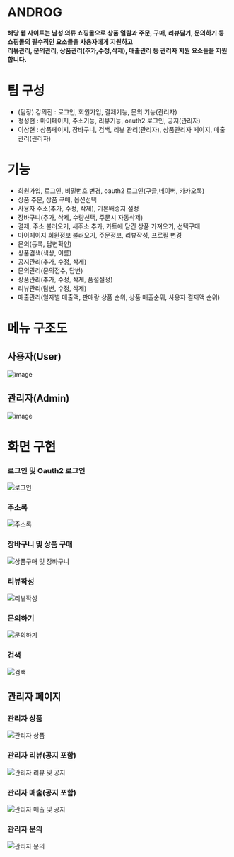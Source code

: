 # ANDROG
**해당 웹 사이트는 남성 의류 쇼핑몰으로 상품 열람과 주문, 구매, 리뷰달기, 문의하기 등 쇼핑몰의 필수적인 요소들을 사용자에게 지원하고**  
**리뷰관리, 문의관리, 상품관리(추가,수정,삭제), 매출관리 등 관리자 지원 요소들을 지원합니다.**

# 팀 구성
- (팀장) 강의진 : 로그인, 회원가입, 결제기능, 문의 기능(관리자)
- 정성현 : 마이페이지, 주소기능, 리뷰기능, oauth2 로그인, 공지(관리자)
- 이상현 : 상품페이지, 장바구니, 검색, 리뷰 관리(관리자), 상품관리자 페이지, 매출관리(관리자)

# 기능
- 회원가입, 로그인, 비밀번호 변경, oauth2 로그인(구글,네이버, 카카오톡)
- 상품 주문, 상품 구매, 옵션선택
- 사용자 주소(추가, 수정, 삭제), 기본배송지 설정
- 장바구니(추가, 삭제, 수량선택, 주문시 자동삭제)
- 결제, 주소 불러오기, 새주소 추가, 카트에 담긴 상품 가져오기, 선택구매
- 마이페이지 회원정보 불러오기, 주문정보, 리뷰작성, 프로필 변경
- 문의(등록, 답변확인)
- 상품검색(색상, 이름)
- 공지관리(추가, 수정, 삭제)
- 문의관리(문의접수, 답변)
- 상품관리(추가, 수정, 삭제, 품절설정)
- 리뷰관리(답변, 수정, 삭제)
- 매출관리(일자별 매출액, 판매랑 상품 순위, 상품 매출순위, 사용자 결재액 순위)

# 메뉴 구조도

## 사용자(User)
![image](https://github.com/KORIT-JKL/androg-portfolio-app/assets/51119920/a0f9676f-18b6-4333-93fe-4f77bd28cc3e)

## 관리자(Admin)
![image](https://github.com/KORIT-JKL/androg-portfolio-app/assets/51119920/6763932e-d5e4-44bf-a889-e50b92fcb6f0)


# 화면 구현

### 로그인 및 Oauth2 로그인
![로그인](https://github.com/KORIT-JKL/androg-portfolio-app/assets/51119920/178b3487-c0b6-4413-9a95-cd32d65695b1)

### 주소록
![주소록](https://github.com/KORIT-JKL/androg-portfolio-app/assets/51119920/1f728355-1b59-4197-9442-c96f16a80284)

### 장바구니 및 상품 구매
![상품구매 및 장바구니](https://github.com/KORIT-JKL/androg-portfolio-app/assets/51119920/71c0c6d4-d2bb-45a0-9891-ce579bc02398)

### 리뷰작성
![리뷰작성](https://github.com/KORIT-JKL/androg-portfolio-app/assets/51119920/214bbc05-231b-41d4-8aa6-dde0d53cc7d2)

### 문의하기
![문의하기](https://github.com/KORIT-JKL/androg-portfolio-app/assets/51119920/66a65a94-510a-4f7b-a493-4430389932a5)
### 검색
![검색](https://github.com/KORIT-JKL/androg-portfolio-app/assets/51119920/ed8b0255-f2c3-4afd-82b2-dea7b958dcd6)

## 관리자 페이지

### 관리자 상품
![관리자 상품](https://github.com/KORIT-JKL/androg-portfolio-app/assets/51119920/7f0f05f4-7827-4d45-94b0-0334cad511e8)

### 관리자 리뷰(공지 포함)
![관리자 리뷰 및 공지](https://github.com/KORIT-JKL/androg-portfolio-app/assets/51119920/34acf8e4-b028-4028-af32-a26589d2f8fa)
### 관리자 매출(공지 포함)
![관리자 매출 및 공지](https://github.com/KORIT-JKL/androg-portfolio-app/assets/51119920/7dd066fc-ab40-4b7c-919f-3b70c818d2a9)
### 관리자 문의
![관리자 문의](https://github.com/KORIT-JKL/androg-portfolio-app/assets/51119920/47feb85f-adca-46e2-8678-c2200f349603)


